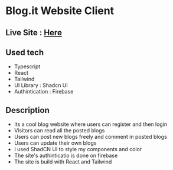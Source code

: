 # Blog.it Website Client

## Live Site : [Here](https://assignment-11-d1439.web.app/)

## Used tech

- Typescript
- React
- Tailwind
- UI Library : Shadcn UI
- Authintication : Firebase

## Description

-   Its a cool blog website where users can register and then login
-   Visitors can read all the posted blogs
-   Users can post new blogs freely and comment in posted blogs
-   Users can update their own blogs
-   I used ShadCN UI to style my components and color
-   The site's authinticatio is done on firebase
-   The site is build with React and Tailwind
